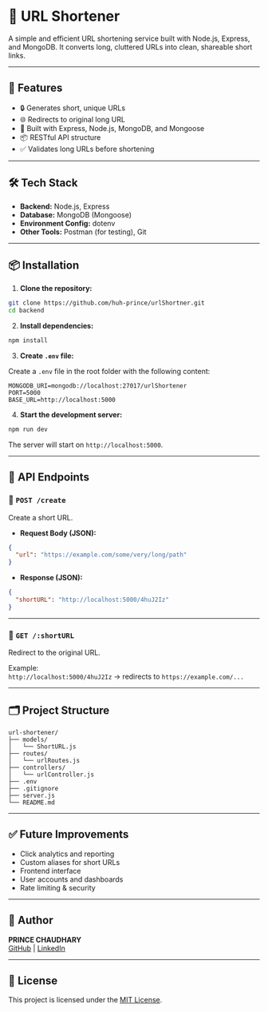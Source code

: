 # 🔗 URL Shortener

A simple and efficient URL shortening service built with Node.js, Express, and MongoDB. It converts long, cluttered URLs into clean, shareable short links.

---

## 🚀 Features

- 🔒 Generates short, unique URLs
- 🌐 Redirects to original long URL
- 🧠 Built with Express, Node.js, MongoDB, and Mongoose
- 📦 RESTful API structure
- ✅ Validates long URLs before shortening

---

## 🛠️ Tech Stack

- **Backend:** Node.js, Express
- **Database:** MongoDB (Mongoose)
- **Environment Config:** dotenv
- **Other Tools:** Postman (for testing), Git

---

## 📦 Installation

1. **Clone the repository:**

```bash
git clone https://github.com/huh-prince/urlShortner.git
cd backend

```

2. **Install dependencies:**

```bash
npm install
```

3. **Create `.env` file:**

Create a `.env` file in the root folder with the following content:

```env
MONGODB_URI=mongodb://localhost:27017/urlShortener
PORT=5000
BASE_URL=http://localhost:5000
```

4. **Start the development server:**

```bash
npm run dev
```

The server will start on `http://localhost:5000`.

---

## 📌 API Endpoints

### 🔹 `POST /create`

Create a short URL.

- **Request Body (JSON):**
```json
{
  "url": "https://example.com/some/very/long/path"
}
```

- **Response (JSON):**
```json
{
  "shortURL": "http://localhost:5000/4huJ2Iz"
}
```

---

### 🔹 `GET /:shortURL`

Redirect to the original URL.

Example:  
`http://localhost:5000/4huJ2Iz` → redirects to `https://example.com/...`

---

## 🗂️ Project Structure

```
url-shortener/
├── models/
│   └── ShortURL.js
├── routes/
│   └── urlRoutes.js
├── controllers/
│   └── urlController.js
├── .env
├── .gitignore
├── server.js
└── README.md
```

---

## ✅ Future Improvements

- Click analytics and reporting
- Custom aliases for short URLs
- Frontend interface
- User accounts and dashboards
- Rate limiting & security

---

## 🙌 Author

**PRINCE CHAUDHARY**  
[GitHub](https://github.com/huh-prince) | [LinkedIn](https://www.linkedin.com/in/huh-prince-chaudhary/)

---

## 📝 License

This project is licensed under the [MIT License](LICENSE).

